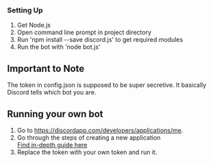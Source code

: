 ### Setting Up ###

1) Get Node.js  
2) Open command line prompt in project directory  
3) Run 'npm install --save discord.js' to get required modules  
4) Run the bot with 'node bot.js'  

## Important to Note ##
The token in config.json is supposed to be super secretive. It basically Discord tells which bot you are.  

## Running your own bot ##
1) Go to https://discordapp.com/developers/applications/me.  
2) Go through the steps of creating a new application  
   [Find in-depth guide here](https://github.com/reactiflux/discord-irc/wiki/Creating-a-discord-bot-&-getting-a-token)  
3) Replace the token with your own token and run it.  